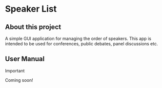 # Speaker List

## About this project
A simple GUI application for managing the order of speakers. This app is intended to be used for conferences, public debates, panel discussions etc.

## User Manual
> [!IMPORTANT]
> Coming soon!

